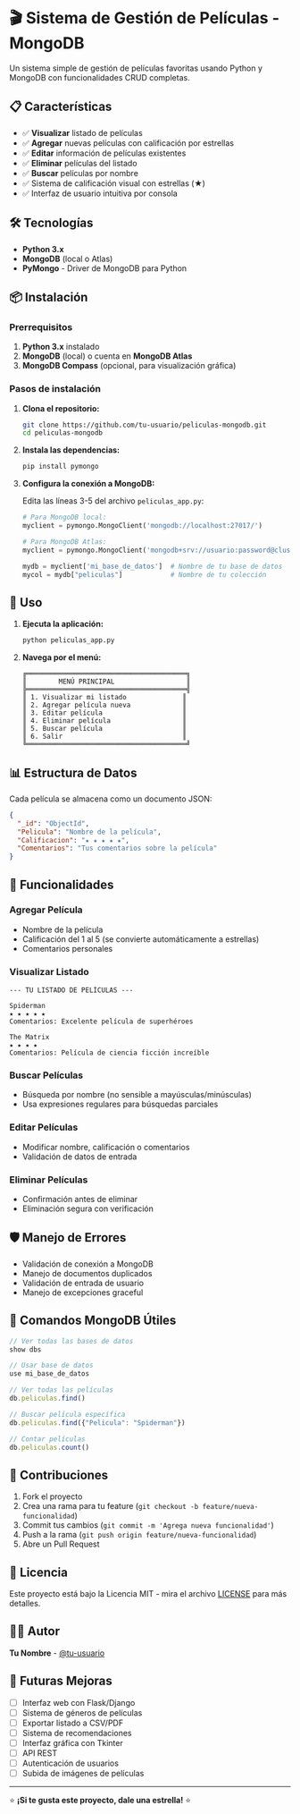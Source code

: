 # 🎬 Sistema de Gestión de Películas - MongoDB

Un sistema simple de gestión de películas favoritas usando Python y MongoDB con funcionalidades CRUD completas.

## 📋 Características

- ✅ **Visualizar** listado de películas
- ✅ **Agregar** nuevas películas con calificación por estrellas
- ✅ **Editar** información de películas existentes
- ✅ **Eliminar** películas del listado
- ✅ **Buscar** películas por nombre
- ✅ Sistema de calificación visual con estrellas (★)
- ✅ Interfaz de usuario intuitiva por consola

## 🛠️ Tecnologías

- **Python 3.x**
- **MongoDB** (local o Atlas)
- **PyMongo** - Driver de MongoDB para Python

## 📦 Instalación

### Prerrequisitos

1. **Python 3.x** instalado
2. **MongoDB** (local) o cuenta en **MongoDB Atlas**
3. **MongoDB Compass** (opcional, para visualización gráfica)

### Pasos de instalación

1. **Clona el repositorio:**
   ```bash
   git clone https://github.com/tu-usuario/peliculas-mongodb.git
   cd peliculas-mongodb
   ```

2. **Instala las dependencias:**
   ```bash
   pip install pymongo
   ```

3. **Configura la conexión a MongoDB:**
   
   Edita las líneas 3-5 del archivo `peliculas_app.py`:
   
   ```python
   # Para MongoDB local:
   myclient = pymongo.MongoClient('mongodb://localhost:27017/')
   
   # Para MongoDB Atlas:
   myclient = pymongo.MongoClient('mongodb+srv://usuario:password@cluster.mongodb.net/')
   
   mydb = myclient['mi_base_de_datos']  # Nombre de tu base de datos
   mycol = mydb["peliculas"]            # Nombre de tu colección
   ```

## 🚀 Uso

1. **Ejecuta la aplicación:**
   ```bash
   python peliculas_app.py
   ```

2. **Navega por el menú:**
   ```
   ╔════════════════════════════════════════╗
   ║        MENÚ PRINCIPAL                  ║
   ╠════════════════════════════════════════╣
   ║ 1. Visualizar mi listado              ║
   ║ 2. Agregar película nueva             ║
   ║ 3. Editar película                    ║
   ║ 4. Eliminar película                  ║
   ║ 5. Buscar película                    ║
   ║ 6. Salir                              ║
   ╚════════════════════════════════════════╝
   ```

## 📊 Estructura de Datos

Cada película se almacena como un documento JSON:

```json
{
  "_id": "ObjectId",
  "Pelicula": "Nombre de la película",
  "Calificacion": "★ ★ ★ ★ ★",
  "Comentarios": "Tus comentarios sobre la película"
}
```

## 🔧 Funcionalidades

### Agregar Película
- Nombre de la película
- Calificación del 1 al 5 (se convierte automáticamente a estrellas)
- Comentarios personales

### Visualizar Listado
```
--- TU LISTADO DE PELÍCULAS ---

Spiderman
★ ★ ★ ★ ★
Comentarios: Excelente película de superhéroes

The Matrix
★ ★ ★ ★
Comentarios: Película de ciencia ficción increíble
```

### Buscar Películas
- Búsqueda por nombre (no sensible a mayúsculas/minúsculas)
- Usa expresiones regulares para búsquedas parciales

### Editar Películas
- Modificar nombre, calificación o comentarios
- Validación de datos de entrada

### Eliminar Películas
- Confirmación antes de eliminar
- Eliminación segura con verificación

## 🛡️ Manejo de Errores

- Validación de conexión a MongoDB
- Manejo de documentos duplicados
- Validación de entrada de usuario
- Manejo de excepciones graceful

## 📝 Comandos MongoDB Útiles

```javascript
// Ver todas las bases de datos
show dbs

// Usar base de datos
use mi_base_de_datos

// Ver todas las películas
db.peliculas.find()

// Buscar película específica
db.peliculas.find({"Pelicula": "Spiderman"})

// Contar películas
db.peliculas.count()
```

## 🤝 Contribuciones

1. Fork el proyecto
2. Crea una rama para tu feature (`git checkout -b feature/nueva-funcionalidad`)
3. Commit tus cambios (`git commit -m 'Agrega nueva funcionalidad'`)
4. Push a la rama (`git push origin feature/nueva-funcionalidad`)
5. Abre un Pull Request

## 📄 Licencia

Este proyecto está bajo la Licencia MIT - mira el archivo [LICENSE](LICENSE) para más detalles.

## 👨‍💻 Autor

**Tu Nombre** - [@tu-usuario](https://github.com/tu-usuario)

## 🔮 Futuras Mejoras

- [ ] Interfaz web con Flask/Django
- [ ] Sistema de géneros de películas
- [ ] Exportar listado a CSV/PDF
- [ ] Sistema de recomendaciones
- [ ] Interfaz gráfica con Tkinter
- [ ] API REST
- [ ] Autenticación de usuarios
- [ ] Subida de imágenes de películas

---

⭐ **¡Si te gusta este proyecto, dale una estrella!** ⭐
